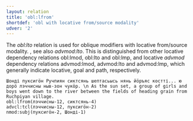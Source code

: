 ```yaml
---
layout: relation
title: 'obl:lfrom'
shortdef: 'obl with locative from/source modality'
udver: '2'
---
```


The _obl:lto_ relation is used for oblique modifiers with locative from/source modality.
, see also _advmod:lto_.
This is distinguished from other locative dependency relations obl:lmod, obl:lto and obl:lmp,
and locative _advmod_ dependency relations advmod:lmod, advmod:lto and advmod:lmp,
which generally indicate locative, goal and path, respectively.

~~~ sdparse
Шонді пуксигӧн Ручпиян сиктсянь шептасьысь нянь йӧръяс костті... ю дорӧ лэччисны ныв-зон чукӧр. \n As the sun set, a group of girls and boys went down to the river between the fields of heading grain from Ruchpiyan village.
obl:lfrom(лэччисны-12, сиктсянь-4)
advcl:tcl(лэччисны-12, пуксигӧн-2)
nmod:subj(пуксигӧн-2, Шонді-1)

~~~

<!-- Interlanguage links updated Čt lis 12 09:43:27 CET 2020 -->
